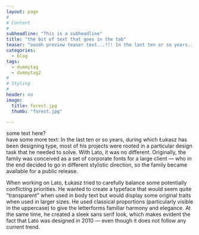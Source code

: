 ```yaml
---
layout: page
#
# Content
#
subheadline: "This is a subheadline"
title: "the bit of text that goes in the tab"
teaser: "ooooh preview teaser text...!!! In the last ten or so years..."
categories:
  - blog
tags:
  - dummytag
  - dummytag2
#
# Styling
#
header: no
image:
  title: forest.jpg
  thumb: "forest.jpg"

---
```

some text here?<br/>
have some more text: In the last ten or so years, during which Łukasz has been designing type, most of his projects were rooted in a particular design task that he needed to solve. With Lato, it was no different. Originally, the family was conceived as a set of corporate fonts for a large client — who in the end decided to go in different stylistic direction, so the family became available for a public release.

When working on Lato, Łukasz tried to carefully balance some potentially conflicting priorities. He wanted to create a typeface that would seem quite “transparent” when used in body text but would display some original traits when used in larger sizes. He used classical proportions (particularly visible in the uppercase) to give the letterforms familiar harmony and elegance. At the same time, he created a sleek sans serif look, which makes evident the fact that Lato was designed in 2010 — even though it does not follow any current trend.




 [1]: #
 [2]: #
 [3]: #
 [4]: #
 [5]: #
 [6]: #
 [7]: #
 [8]: #
 [9]: #
 [10]: #


